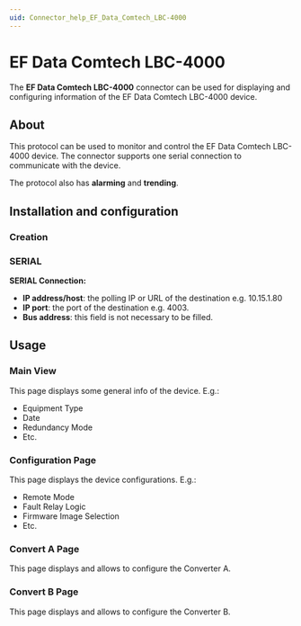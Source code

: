 ```yaml
---
uid: Connector_help_EF_Data_Comtech_LBC-4000
---
```


# EF Data Comtech LBC-4000

The **EF Data Comtech LBC-4000** connector can be used for displaying and configuring information of the EF Data Comtech LBC-4000 device.

## About

This protocol can be used to monitor and control the EF Data Comtech LBC-4000 device. The connector supports one serial connection to communicate with the device.

The protocol also has **alarming** and **trending**.

## Installation and configuration

### Creation

### SERIAL

**SERIAL Connection:**

- **IP address/host**: the polling IP or URL of the destination e.g. 10.15.1.80
- **IP port**: the port of the destination e.g. 4003.
- **Bus address**: this field is not necessary to be filled.

## Usage

### Main View

This page displays some general info of the device. E.g.:

- Equipment Type
- Date
- Redundancy Mode
- Etc.

### Configuration Page

This page displays the device configurations. E.g.:

- Remote Mode
- Fault Relay Logic
- Firmware Image Selection
- Etc.

### Convert A Page

This page displays and allows to configure the Converter A.

### Convert B Page

This page displays and allows to configure the Converter B.
